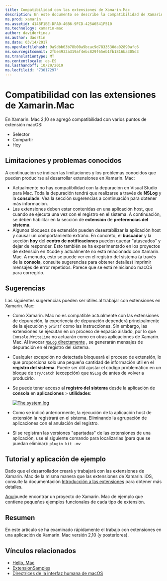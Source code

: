```yaml
---
title: Compatibilidad con las extensiones de Xamarin.Mac
description: En este documento se describe la compatibilidad de Xamarin. Mac con las extensiones Finder, Share y hoy. Examina las limitaciones y los problemas conocidos, los vínculos a un tutorial y una aplicación de ejemplo, y proporciona sugerencias para trabajar con extensiones.
ms.prod: xamarin
ms.assetid: 4148F1BE-DFA0-46B6-9FCD-425A6541F510
ms.technology: xamarin-mac
author: davidortinau
ms.author: daortin
ms.date: 03/14/2017
ms.openlocfilehash: 9a9dbb63b78b00a9bcac9d7833530da02890afc6
ms.sourcegitcommit: 2fbe4932a319af4ebc829f65eb1fb1816ba305d3
ms.translationtype: MT
ms.contentlocale: es-ES
ms.lasthandoff: 10/29/2019
ms.locfileid: "73017297"
---
```

# <a name="xamarinmac-extension-support"></a>Compatibilidad con las extensiones de Xamarin.Mac

En Xamarin. Mac 2,10 se agregó compatibilidad con varios puntos de extensión macOS:

- Selector
- Compartir
- Hoy

<a name="Limitations-and-Known-Issues" />

## <a name="limitations-and-known-issues"></a>Limitaciones y problemas conocidos

A continuación se indican las limitaciones y los problemas conocidos que pueden producirse al desarrollar extensiones en Xamarin. Mac:

- Actualmente no hay compatibilidad con la depuración en Visual Studio para Mac. Toda la depuración tendrá que realizarse a través de **NSLog** y la **consola**de. Vea la sección sugerencias a continuación para obtener más información.
- Las extensiones deben estar contenidas en una aplicación host, que cuando se ejecuta una vez con el registro en el sistema. A continuación, se deben habilitar en la sección de **extensión** de **preferencias del sistema**. 
- Algunos bloqueos de extensión pueden desestabilizar la aplicación host y causar un comportamiento extraño. En concreto, el **buscador** y la sección **hoy** del **centro de notificaciones** pueden quedar "atascados" y dejar de responder. Esto también se ha experimentado en los proyectos de extensión en Xcode y actualmente no está relacionado con Xamarin. Mac. A menudo, esto se puede ver en el registro del sistema (a través de la **consola**, consulte sugerencias para obtener detalles) imprimir mensajes de error repetidos. Parece que se está reiniciando macOS para corregirlo.

<a name="Tips" />

## <a name="tips"></a>Sugerencias

Las siguientes sugerencias pueden ser útiles al trabajar con extensiones en Xamarin. Mac:

- Como Xamarin. Mac no es compatible actualmente con las extensiones de depuración, la experiencia de depuración dependerá principalmente de la ejecución y `printf` como las instrucciones. Sin embargo, las extensiones se ejecutan en un proceso de espacio aislado, por lo que `Console.WriteLine` no actuarán como en otras aplicaciones de Xamarin. Mac. Al invocar [`NSLog` directamente](https://gist.github.com/chamons/e2e409013a449cfbe1f2fbe5547f6554) , se generarán mensajes de depuración en el registro del sistema.
- Cualquier excepción no detectada bloqueará el proceso de extensión, lo que proporciona solo una pequeña cantidad de información útil en el **registro del sistema**. Puede ser útil ajustar el código problemático en un bloque de `try/catch` (excepción) que `NSLog` de antes de volver a producirlo.
- Se puede tener acceso al **registro del sistema** desde la aplicación de **consola** en **aplicaciones**  > **utilidades**:

    [![](extensions-images/extension02.png "The system log")](extensions-images/extension02.png#lightbox)
- Como se indicó anteriormente, la ejecución de la aplicación host de extensión la registrará en el sistema. Eliminando la agrupación de aplicaciones con el anulación del registro. 
- Si se registran las versiones "apartadas" de las extensiones de una aplicación, use el siguiente comando para localizarlas (para que se puedan eliminar): `plugin kit -mv`

<a name="Walkthrough-and-Sample-App" />

## <a name="walkthrough-and-sample-app"></a>Tutorial y aplicación de ejemplo

Dado que el desarrollador creará y trabajará con las extensiones de Xamarin. Mac de la misma manera que las extensiones de Xamarin. iOS, consulte la documentación [Introducción a las extensiones](~/ios/platform/extensions.md) para obtener más detalles.

[Aquí](https://docs.microsoft.com/samples/xamarin/mac-samples/extensionsamples)puede encontrar un proyecto de Xamarin. Mac de ejemplo que contiene pequeños ejemplos funcionales de cada tipo de extensión.

<a name="Summary" />

## <a name="summary"></a>Resumen

En este artículo se ha examinado rápidamente el trabajo con extensiones en una aplicación de Xamarin. Mac versión 2,10 (y posteriores).

## <a name="related-links"></a>Vínculos relacionados

- [Hello, Mac](~/mac/get-started/hello-mac.md)
- [ExtensionSamples](https://docs.microsoft.com/samples/xamarin/mac-samples/extensionsamples)
- [Directrices de la interfaz humana de macOS](https://developer.apple.com/design/human-interface-guidelines/macos/overview/themes/)
